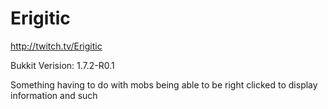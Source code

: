 Erigitic
========

http://twitch.tv/Erigitic

Bukkit Verision: 1.7.2-R0.1

Something having to do with mobs being able to be right clicked to display information and such
